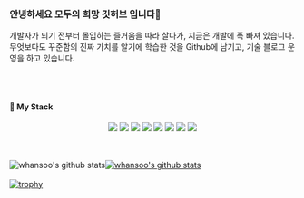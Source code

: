 ### 안녕하세요 모두의 희망 깃허브 입니다👋
   개발자가 되기 전부터 몰입하는 즐거움을 따라 살다가, 
   지금은 개발에 푹 빠져 있습니다. 무엇보다도 꾸준함의 진짜 가치를 알기에 학습한 것을 Github에 남기고, 기술 블로그 운영을 하고 있습니다.

<br/><br/>
<h4>🌱  My Stack</h4>
<div align="center">
  <img src="https://img.shields.io/badge/React-61DAFB?style=for-the-badge&logo=React&logoColor=white">
  <img src="https://img.shields.io/badge/Node.js-339933?style=for-the-badge&logo=Node.js&logoColor=white">
  <img src="https://img.shields.io/badge/Heroku-430098?style=for-the-badge&logo=Heroku&logoColor=white">
  <img src="https://img.shields.io/badge/Nodemon-76D04B?style=for-the-badge&logo=Nodemon&logoColor=white">
  <img src="https://img.shields.io/badge/Redux-764ABC?style=for-the-badge&logo=Redux&logoColor=white">
  <img src="https://img.shields.io/badge/Redux-Saga-999999?style=for-the-badge&logo=Redux-Saga&logoColor=white">
  <img src="https://img.shields.io/badge/MongoDB-47A248?style=for-the-badge&logo=MongoDB&logoColor=white">
  <img src="https://img.shields.io/badge/Koa-33333D?style=for-the-badge&logo=Koa&logoColor=white">
</div>
<br/><br/>

![whansoo's github stats](https://github-readme-stats.vercel.app/api?username=whansoo&show_icons=true)[![whansoo's github stats](https://github-readme-stats.vercel.app/api/top-langs/?username=whansoo&show_icons=true&hide_border=true&title_color=004386&icon_color=004386&layout=compact)](https://github.com/whansoo)
<br/><br/>
[![trophy](https://github-profile-trophy.vercel.app/?username=whansoo)](https://github.com/ryo-ma/github-profile-trophy)





